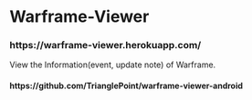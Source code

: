 # Warframe-Viewer

<h3>https://warframe-viewer.herokuapp.com/</h3>

View the Information(event, update note) of Warframe.

<h4>https://github.com/TrianglePoint/warframe-viewer-android</h4>
